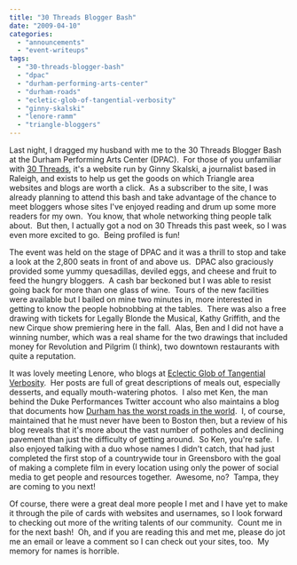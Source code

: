 ```yaml
---
title: "30 Threads Blogger Bash"
date: "2009-04-10"
categories: 
  - "announcements"
  - "event-writeups"
tags: 
  - "30-threads-blogger-bash"
  - "dpac"
  - "durham-performing-arts-center"
  - "durham-roads"
  - "ecletic-glob-of-tangential-verbosity"
  - "ginny-skalski"
  - "lenore-ramm"
  - "triangle-bloggers"
---
```


Last night, I dragged my husband with me to the 30 Threads Blogger Bash at the Durham Performing Arts Center (DPAC).  For those of you unfamiliar with [30 Threads](http://www.30threads.com/), it's a website run by Ginny Skalski, a journalist based in Raleigh, and exists to help us get the goods on which Triangle area websites and blogs are worth a click.  As a subscriber to the site, I was already planning to attend this bash and take advantage of the chance to meet bloggers whose sites I've enjoyed reading and drum up some more readers for my own.  You know, that whole networking thing people talk about.  But then, I actually got a nod on 30 Threads this past week, so I was even more excited to go.  Being profiled is fun!

<!--more-->

The event was held on the stage of DPAC and it was a thrill to stop and take a look at the 2,800 seats in front of and above us.  DPAC also graciously provided some yummy quesadillas, deviled eggs, and cheese and fruit to feed the hungry bloggers.  A cash bar beckoned but I was able to resist going back for more than one glass of wine.  Tours of the new facilities were available but I bailed on mine two minutes in, more interested in getting to know the people hobnobbing at the tables.  There was also a free drawing with tickets for Legally Blonde the Musical, Kathy Griffith, and the new Cirque show premiering here in the fall.  Alas, Ben and I did not have a winning number, which was a real shame for the two drawings that included money for Revolution and Pilgrim (I think), two downtown restaurants with quite a reputation.

It was lovely meeting Lenore, who blogs at [Eclectic Glob of Tangential Verbosity](http://eronel.blogspot.com/).  Her posts are full of great descriptions of meals out, especially desserts, and equally mouth-watering photos.  I also met Ken, the man behind the Duke Performances Twitter account who also maintains a blog that documents how [Durham has the worst roads in the world](http://durhamhastheworstroadsintheworld.blogspot.com/2009/01/durham-has-worst-roads-in-world.html).  I, of course, maintained that he must never have been to Boston then, but a review of his blog reveals that it's more about the vast number of potholes and declining pavement than just the difficulty of getting around.  So Ken, you're safe.  I also enjoyed talking with a duo whose names I didn't catch, that had just completed the first stop of a countrywide tour in Greensboro with the goal of making a complete film in every location using only the power of social media to get people and resources together.  Awesome, no?  Tampa, they are coming to you next!

Of course, there were a great deal more people I met and I have yet to make it through the pile of cards with websites and usernames, so I look forward to checking out more of the writing talents of our community.  Count me in for the next bash!  Oh, and if you are reading this and met me, please do jot me an email or leave a comment so I can check out your sites, too.  My memory for names is horrible.
